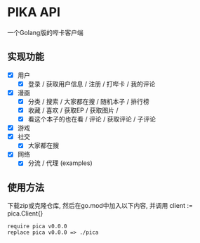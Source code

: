 PIKA API
===========
一个Golang版的哔卡客户端

## 实现功能

- [x] 用户
  - [x] 登录 / 获取用户信息 / 注册 / 打哔卡 / 我的评论
- [x] 漫画
  - [x] 分类 / 搜索 / 大家都在搜 / 随机本子 / 排行榜
  - [x] 收藏 / 喜欢 / 获取EP / 获取图片 /
  - [x] 看这个本子的也在看 / 评论 / 获取评论 / 子评论
- [x] 游戏
- [x] 社交
  - [x] 大家都在搜
- [x] 网络
  - [x] 分流 / 代理 (examples)

## 使用方法

下载zip或克隆仓库, 然后在go.mod中加入以下内容, 并调用 client := pica.Client{}
```
require pica v0.0.0
replace pica v0.0.0 => ./pica
```
